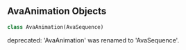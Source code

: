 ## AvaAnimation Objects

```python
class AvaAnimation(AvaSequence)
```

deprecated: 'AvaAnimation' was renamed to 'AvaSequence'.

<a id="unreal.AvaSequenceActor"></a>